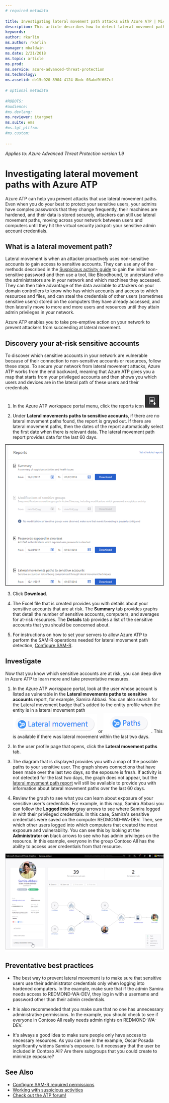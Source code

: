 ```yaml
---
# required metadata

title: Investigating lateral movement path attacks with Azure ATP | Microsoft Docs
description: This article describes how to detect lateral movement path attacks with Azure Advanced Threat Protection (ATP).
keywords:
author: rkarlin
ms.author: rkarlin
manager: mbaldwin
ms.date: 2/21/2018
ms.topic: article
ms.prod:
ms.service: azure-advanced-threat-protection
ms.technology:
ms.assetid: de15c920-8904-4124-8bdc-03abd9f667cf

# optional metadata

#ROBOTS:
#audience:
#ms.devlang:
ms.reviewer: itargoet
ms.suite: ems
#ms.tgt_pltfrm:
#ms.custom:

---
```


*Applies to: Azure Advanced Threat Protection version 1.9*

# Investigating lateral movement paths with Azure ATP

Azure ATP can help you prevent attacks that use lateral movement paths. Even when you do your best to protect your sensitive users, your admins have complex passwords that they change frequently, their machines are hardened, and their data is stored securely, attackers can still use lateral movement paths, moving across your network between users and computers until they hit the virtual security jackpot: your sensitive admin account credentials.

## What is a lateral movement path?

Lateral movement is when an attacker proactively uses non-sensitive accounts to gain access to sensitive accounts. They can use any of the methods described in the [Suspicious activity guide](suspicious-activity-guide.md) to gain the initial non-sensitive password and then use a tool, like Bloodhound, to understand who the administrators are in your network and which machines they accessed. They can then take advantage of the data available to attackers on your domain controllers to know who has which accounts and access to which resources and files, and can steal the credentials of other users (sometimes sensitive users) stored on the computers they have already accessed, and then laterally move to more and more users and resources until they attain admin privileges in your network. 

Azure ATP enables you to take pre-emptive action on your network to prevent attackers from succeeding at lateral movement.

## Discovery your at-risk sensitive accounts

To discover which sensitive accounts in your network are vulnerable because of their connection to non-sensitive accounts or resources, follow these steps. To secure your network from lateral movement attacks, Azure ATP works from the end backward, meaning that Azure ATP gives you a map that starts from your privileged accounts and then shows you which users and devices are in the lateral path of these users and their credentials.

1. In the Azure ATP workspace portal menu, click the reports icon ![reports icon](./media/ata-report-icon.png).

2. Under **Lateral movements paths to sensitive accounts**, if there are no lateral movement paths found, the report is grayed out. If there are lateral movement paths, then the dates of the report automatically select the first date when there is relevant data. The lateral movement path report provides data for the last 60 days.

 ![reports](./media/reports.png)

3. Click **Download**.

3. The Excel file that is created provides you with details about your sensitive accounts that are at risk. The **Summary** tab provides graphs that detail the number of sensitive accounts, computers, and averages for at-risk resources. The **Details** tab provides a list of the sensitive accounts that you should be concerned about.

4. For instructions on how to set your servers to allow Azure ATP to perform the SAM-R operations needed for lateral movement path detection, [Configure SAM-R](install-atp-step8-samr.md).

## Investigate

Now that you know which sensitive accounts are at risk, you can deep dive in Azure ATP to learn more and take preventative measures.

1. In the Azure ATP workspace portal, look at the user whose account is listed as vulnerable in the **Lateral movements paths to sensitive accounts** report, for example, Samira Abbasi. You can also search for the Lateral movement badge that's added to the entity profile when the entity is in a lateral movement path ![lateral icon](./media/lateral-movement-icon.png) or ![path icon](./media/paths-icon.png). This is available if there was lateral movement within the last two days. 

2. In the user profile page that opens, click the **Lateral movement paths** tab. 

3. The diagram that is displayed provides you with a map of the possible paths to your sensitive user. The graph shows connections that have been made over the last two days, so the exposure is fresh. If activity is not detected for the last two days, the graph does not appear, but the [lateral movement path report](reports.md) will still be available to provide you with information about lateral movement paths over the last 60 days.

4. Review the graph to see what you can learn about exposure of your sensitive user's credentials. For example, in this map, Samira Abbasi you can follow the **Logged into by** gray arrows to see where Samira logged in with their privileged credentials. In this case, Samira's sensitive credentials were saved on the computer REDMOND-WA-DEV. Then, see which other users logged into which computers that created the most exposure and vulnerability. You can see this by looking at the **Administrator on** black arrows to see who has admin privileges on the resource. In this example, everyone in the group Contoso All has the ability to access user credentials from that resource.  

 ![user profile lateral movement paths](media/user-profile-lateral-movement-paths.png)


## Preventative best practices

- The best way to prevent lateral movement is to make sure that sensitive users use their administrator credentials only when logging into hardened computers. In the example, make sure that if the admin Samira needs access to REDMOND-WA-DEV, they log in with a username and password other than their admin credentials.

- It is also recommended that you make sure that no one has unnecessary administrative permissions. In the example, you should check to see if everyone in Contoso All really needs admin rights on REDMOND-WA-DEV.

- It's always a good idea to make sure people only have access to necessary resources. As you can see in the example, Oscar Posada significantly widens Samira's exposure. Is it necessary that the user be included in Contoso All? Are there subgroups that you could create to minimize exposure?


## See Also

- [Configure SAM-R required permissions](install-atp-step8-samr.md)
- [Working with suspicious activities](working-with-suspicious-activities.md)
- [Check out the ATP forum!](https://aka.ms/azureatpcommunity)